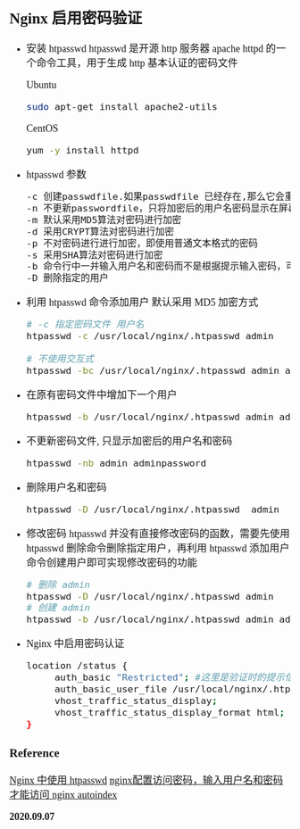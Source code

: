 <font size=4 face='楷体'>

## Nginx 启用密码验证

- 安装 htpasswd
  htpasswd 是开源 http 服务器 apache httpd 的一个命令工具，用于生成 http 基本认证的密码文件

  Ubuntu

  ```bash
  sudo apt-get install apache2-utils
  ```

  CentOS

  ```bash
  yum -y install httpd
  ```

- htpasswd 参数

  ```bash
  -c 创建passwdfile.如果passwdfile 已经存在,那么它会重新写入并删去原有内容.
  -n 不更新passwordfile，只将加密后的用户名密码显示在屏幕上；
  -m 默认采用MD5算法对密码进行加密
  -d 采用CRYPT算法对密码进行加密
  -p 不对密码进行进行加密，即使用普通文本格式的密码
  -s 采用SHA算法对密码进行加密
  -b 命令行中一并输入用户名和密码而不是根据提示输入密码，可以看见明文，不需要交互
  -D 删除指定的用户
  ```

- 利用 htpasswd 命令添加用户
  默认采用 MD5 加密方式

  ```bash
  # -c 指定密码文件 用户名
  htpasswd -c /usr/local/nginx/.htpasswd admin

  # 不使用交互式
  htpasswd -bc /usr/local/nginx/.htpasswd admin adminpassword
  ```

- 在原有密码文件中增加下一个用户

  ```bash
  htpasswd -b /usr/local/nginx/.htpasswd admin adminpassword
  ```

- 不更新密码文件, 只显示加密后的用户名和密码

  ```bash
  htpasswd -nb admin adminpassword
  ```

- 删除用户名和密码

  ```bash
  htpasswd -D /usr/local/nginx/.htpasswd  admin
  ```

- 修改密码
  htpasswd 并没有直接修改密码的函数，需要先使用 htpasswd 删除命令删除指定用户，再利用 htpasswd 添加用户命令创建用户即可实现修改密码的功能

  ```bash
  # 删除 admin
  htpasswd -D /usr/local/nginx/.htpasswd admin
  # 创建 admin
  htpasswd -b /usr/local/nginx/.htpasswd admin adminpassword
  ```

- Nginx 中启用密码认证

  ```bash
  location /status {
       auth_basic "Restricted"; #这里是验证时的提示信息
       auth_basic_user_file /usr/local/nginx/.htpasswd;  #这里是密码文件, 可以填写绝对路径
       vhost_traffic_status_display;
       vhost_traffic_status_display_format html;
  }
  ```

### Reference

[Nginx 中使用 htpasswd](https://blog.csdn.net/zyw_java/article/details/80561316)
[nginx配置访问密码，输入用户名和密码才能访问 nginx autoindex](https://www.cnblogs.com/faberbeta/p/nginx001.html)

**2020.09.07**
